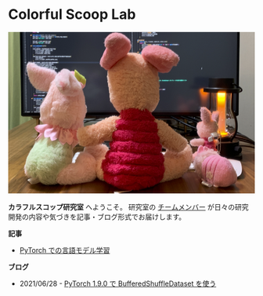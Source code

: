 # Colorful Scoop Lab

<img src="top.png" alt="" class="rounded mx-auto d-block">

**カラフルスコップ研究室** へようこそ。
研究室の [チームメンバー](page/member/) が日々の研究開発の内容や気づきを記事・ブログ形式でお届けします。



**記事**

* [PyTorch での言語モデル学習](article/pytorch_language_model_pipeline)

**ブログ**

* 2021/06/28 - [PyTorch 1.9.0 で BufferedShuffleDataset を使う](blog/20210628-buffereds_shuffle_dataset)
